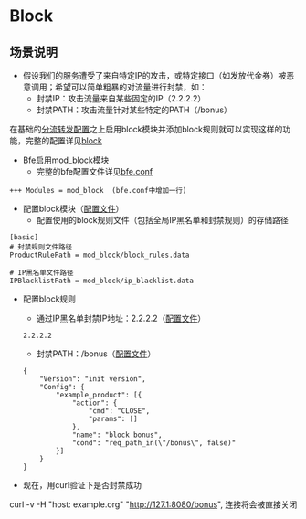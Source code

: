 # Block

## 场景说明

* 假设我们的服务遭受了来自特定IP的攻击，或特定接口（如发放代金券）被恶意调用；希望可以简单粗暴的对流量进行封禁，如：
  * 封禁IP：攻击流量来自某些固定的IP（2.2.2.2）
  * 封禁PATH：攻击流量针对某些特定的PATH（/bonus）

在基础的[分流转发配置](分流转发.md)之上启用block模块并添加block规则就可以实现这样的功能，完整的配置详见[block](../../../example_conf/block)

* Bfe启用mod_block模块
  * 完整的bfe配置文件详见[bfe.conf](../../../example_conf/block/bfe.conf)

```
+++ Modules = mod_block  (bfe.conf中增加一行)
```

* 配置block模块（[配置文件](../../../example_conf/block/mod_block/mod_block.conf)）
  * 配置使用的block规则文件（包括全局IP黑名单和封禁规则）的存储路径

```
[basic]
# 封禁规则文件路径
ProductRulePath = mod_block/block_rules.data

# IP黑名单文件路径
IPBlacklistPath = mod_block/ip_blacklist.data
```

* 配置block规则
  * 通过IP黑名单封禁IP地址：2.2.2.2（[配置文件](../../../example_conf/block/mod_block/ip_blacklist.data)）
  
  ```
  2.2.2.2
  ```
    
  * 封禁PATH：/bonus（[配置文件](../../../example_conf/block/mod_block/block_rules.data)）
  
  ```
  {
      "Version": "init version",
      "Config": {
          "example_product": [{
              "action": {
                  "cmd": "CLOSE",
                  "params": []
              },
              "name": "block bonus",
              "cond": "req_path_in(\"/bonus\", false)"
          }]
      }
  }
  ```
  
* 现在，用curl验证下是否封禁成功

curl -v -H "host: example.org" "http://127.1:8080/bonus", 连接将会被直接关闭
